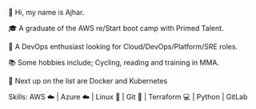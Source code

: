 👋 Hi, my name is Ajhar. 

🎓 A graduate of the AWS re/Start boot camp with Primed Talent.

🌟 A DevOps enthusiast looking for Cloud/DevOps/Platform/SRE roles.

📚 Some hobbies include; Cycling, reading and training in MMA.

📝 Next up on the list are Docker and Kubernetes

Skills: AWS ☁️ | Azure ☁️ | Linux 📁 | Git 📩 | Terraform 💻 | Python | GitLab
